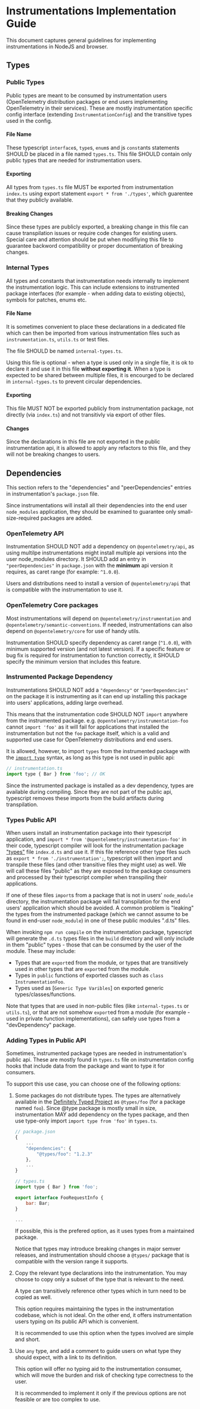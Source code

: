 # Instrumentations Implementation Guide

This document captures general guidelines for implementing instrumentations in NodeJS and browser.

## Types

### Public Types

Public types are meant to be consumed by instrumentation users (OpenTelemetry distribution packages or end users implementing OpenTelemetry in their services). These are mostly instrumentation specific config interface (extending `InstrumentationConfig`) and the transitive types used in the config.

#### File Name

These typescript `interface`s, `type`s, `enum`s and js `const`ants statements SHOULD be placed in a file named `types.ts`. This file SHOULD contain only public types that are needed for instrumentation users.

#### Exporting

All types from `types.ts` file MUST be exported from instrumentation `index.ts` using export statement `export * from './types'`, which guarentee that they publicly available.

#### Breaking Changes

Since these types are publicly exported, a breaking change in this file can cause transpilation issues or require code changes for existing users. Special care and attention should be put when modifiying this file to guarantee backword compatibility or proper documentation of breaking changes.

### Internal Types

All types and constants that instrumentation needs internally to implement the instrumentation logic. This can include extensions to instrumented package interfaces (for example - when adding data to existing objects), symbols for patches, enums etc.

#### File Name

It is sometimes convenient to place these declarations in a dedicated file which can then be imported from various instrumentation files such as `instrumentation.ts`, `utils.ts` or test files.

The file SHOULD be named `internal-types.ts`.

Using this file is optional - when a type is used only in a single file, it is ok to declare it and use it in this file **without exporting it**. When a type is expected to be shared between multiple files, it is encourged to be declared in `internal-types.ts` to prevent circular dependencies.

#### Exporting

This file MUST NOT be exported publicly from instrumentation package, not directly (via `index.ts`) and not transitivly via export of other files.

#### Changes

Since the declarations in this file are not exported in the public instrumentation api, it is allowed to apply any refactors to this file, and they will not be breaking changes to users.

## Dependencies

This section refers to the "dependencies" and "peerDependencies" entries in instrumentation's `package.json` file.

Since instrumentations will install all their dependencies into the end user `node_modules` application, they should be examined to guarantee only small-size-required packages are added.

### OpenTelemetry API

Instrumentation SHOULD NOT add a dependency on `@opentelemetry/api`, as using multilpe instrumentations might install multiple api versions into the user node_modules directory. It SHOULD add an entry in `"peerDependencies"` in `package.json` with the **minimum** api version it requires, as caret range (for example: `^1.0.0`).

Users and distributions need to install a version of `@opentelemetry/api` that is compatible with the instrumentation to use it.

### OpenTelemetry Core packages

Most instrumentations will depend on `@opentelemetry/instrumentation` and `@opentelemetry/semantic-conventions`. If needed, instrumentations can also depend on `@opentelemetry/core` for use of handy utils.

Instrumentation SHOULD specify dependency as caret range (`^1.0.0`), with minimum supported version (and not latest version). If a specific feature or bug fix is required for instrumentation to function correctly, it SHOULD specify the minimum version that includes this feature.

### Instrumented Package Dependency

Instrumentations SHOULD NOT add a `"dependency"` or `"peerDependencies"` on the package it is instrumenting as it can end up installing this package into users' applications, adding large overhead.

This means that the instrumentation code SHOULD NOT `import` anywhere from the instrumented package. e.g. `@opentelemetry/instrumentation-foo` cannot `import 'foo'` as it will fail for applications that installed the instrumentation but not the `foo` package itself, which is a valid and supported use case for OpenTelemetry distributions and end users.

It is allowed, however, to import `types`  from the instrumented package with the [`import type`](https://www.typescriptlang.org/docs/handbook/release-notes/typescript-3-8.html#type-only-imports-and-export) syntax, as long as this type is not used in public api:

```js
// instrumentation.ts
import type { Bar } from 'foo'; // OK
```

Since the instrumented package is installed as a dev dependency, types are available during compiling. Since they are not part of the public api, typescript removes these imports from the build artifacts during transpilation.

### Types Public API

When users install an instrumentation package into their typescript application, and `import * from '@opentelemetry/instrumentation-foo'` in their code, typescript compiler will look for the instrumentation package ["types"](https://www.typescriptlang.org/docs/handbook/declaration-files/publishing.html#including-declarations-in-your-npm-package) file `index.d.ts` and use it. If this file reference other type files such as `export * from './instrumentation';`, typescript will then import and transpile these files (and other transitive files they might use) as well. We will call these files "public" as they are exposed to the package consumers and processed by their typescript compiler when transpiling their applications.

If one of these files `import`s from a package that is not in users' `node_module` directory, the instrumentation package will fail transpilation for the end users' application which should be avoided. A common problem is "leaking" the types from the instrumented package (which we cannot assume to be found in end-user `node_module`) in one of these public modules ".d.ts" files.

When invoking `npm run compile` on the instrumentation package, typescript will generate the `.d.ts` types files in the `build` directory and will only include in them "public" types - those that can be consumed by the user of the module. These may include:

- Types that are `export`ed from the module, or types that are transitively used in other types that are `export`ed from the module.
- Types in `public` functions of exported classes such as `class InstrumentationFoo`.
- Types used as [`Generic Type Varibles`] on exported generic types/classes/functions.

Note that types that are used in non-public files (like `internal-types.ts` or `utils.ts`), or that are not somehow `export`ed from a module (for example - used in private function implementations), can safely use types from a "devDependency" package.

### Adding Types in Public API

Sometimes, instrumented package types are needed in instrumentation's public api. These are mostly found in `types.ts` file on instrumentation config hooks that include data from the package and want to type it for consumers.

To support this use case, you can choose one of the following options:

1. Some packages do not distribute types. The types are alternatively available in the [Definitely Typed Project](https://github.com/DefinitelyTyped/DefinitelyTyped) as `@types/foo` (for a package named `foo`). Since @type package is mostly small in size, instrumentation MAY add dependency on the types package, and then use type-only import `import type from 'foo'` in `types.ts`.

    ```js
    // package.json
    {
        ...
        "dependencies": {
            "@types/foo": "1.2.3"
        },
        ...
    }

    // types.ts
    import type { Bar } from 'foo';

    export interface FooRequestInfo {
        bar: Bar;
    }

    ...
    ```

    If possible, this is the prefered option, as it uses types from a maintained package.

    Notice that types may introduce breaking changes in major semver releases, and instrumentation should choose a `@types/` package that is compatible with the version range it supports.

2. Copy the relevant type declarations into the instrumentation. You may choose to copy only a subset of the type that is relevant to the need.

    A type can transitively reference other types which in turn need to be copied as well.

    This option requires maintaining the types in the instrumentation codebase, which is not ideal. On the other end, it offers instrumentation users typing on its public API which is convenient.

    It is recommended to use this option when the types involved are simple and short.

3. Use `any` type, and add a comment to guide users on what type they should expect, with a link to its definition.

    This option will offer no typing aid to the instrumentation consumer, which will move the burden and risk of checking type correctness to the user.

    It is recommended to implement it only if the previous options are not feasible or are too complex to use.
